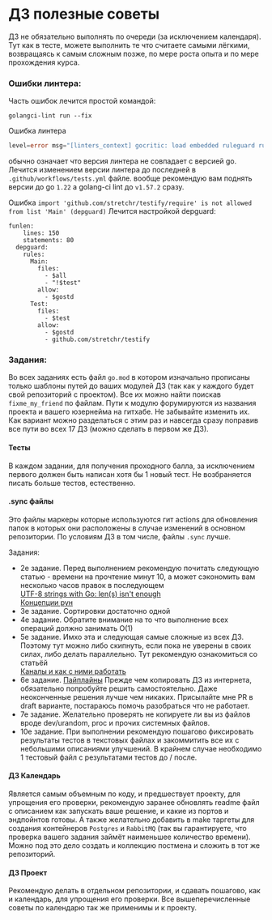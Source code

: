 # ДЗ полезные советы

ДЗ не обязательно выполнять по очереди (за исключением календаря). Тут как в тесте, можете выполнить
те что считаете самыми лёгкими, возвращаясь к самым сложным позже, по 
мере роста опыта и по мере прохождения курса. 

### Ошибки линтера: 

Часть ошибок лечится простой командой: 

```
golangci-lint run --fix
```

Ошибка линтера 
```go
level=error msg="[linters_context] gocritic: load embedded ruleguard rules: rules/rules.go:13: can't load fmt: setting an explicit GOROOT can fix this problem."
```
обычно означает что версия линтера не совпадает с версией go. Лечится изменением версии линтера до последней в `.github/workflows/tests.yml` файле. 
вообще рекомендую вам поднять версии до go `1.22` а golang-ci lint до `v1.57.2` сразу. 

Ошибка 
`import 'github.com/stretchr/testify/require' is not allowed from list 'Main' (depguard)`
Лечится настройкой depguard:
```
funlen:
    lines: 150
    statements: 80
  depguard:
    rules:
      Main:
        files:
          - $all
          - "!$test"
        allow:
          - $gostd
      Test:
        files:
          - $test
        allow:
          - $gostd
          - github.com/stretchr/testify
```

### Задания:

Во всех заданиях есть файл `go.mod` в котором изначально прописаны только шаблоны путей до ваших модулей ДЗ (так как у каждого будет свой репозиторий с проектом). 
Все их можно найти поискав `fixme_my_friend` по файлам. Пути к модулю форумируются из названия проекта и вашего юзернейма на гитхабе. Не
забывайте изменить их. 
Как вариант можно разделаться с этим раз и навсегда сразу поправив все пути во всех 17 ДЗ (можно сделать в первом же ДЗ). 


#### Тесты 
В каждом задании, для получения проходного балла, за исключением первого должен быть написан хотя бы 1 новый тест.
Не возбраняется писать больше тестов, естественно. 


#### .sync файлы
Это файлы маркеры которые используются гит actions для обновления папок в которых они расположены в случае изменений в основном репозитории.
По условиям ДЗ в том числе, файлы `.sync` лучше. 

Задания: 
- 2е задание. Перед выполнением рекомендую почитать следующую статью - времени на прочтение минут 10, а может сэкономить вам несколько часов правок в последующем \
[UTF-8 strings with Go: len(s) isn't enough](https://henvic.dev/posts/go-utf8/) \
[Концепции рун](https://habr.com/ru/companies/piter/articles/767068/)
- 3е задание. Сортировки достаточно одной
- 4е задание. Обратите внимание на то что выполнение всех операций должно занимать O(1)
- 5е задание. Имхо эта и следующая самые сложные из всех ДЗ. Поэтому тут можно либо скипнуть, если пока не уверены
в своих силах, либо делать параллельно. Тут рекомендую ознакомиться со статьёй \
[Каналы и как с ними работать](https://habr.com/ru/articles/490336/)
- 6е задание. [Пайплайны](https://go.dev/blog/pipelines) Прежде чем копировать ДЗ из интернета, обязательно попробуйте
решить самостоятельно. Даже неоконченные решения лучше чем никаких. Присылайте мне 
PR в draft варианте, постараюсь помочь разобраться что не работает. 
- 7е задание. Желательно проверять не копируете ли вы из файлов вроде dev/urandom, proc и прочих системных файлов. 
- 10е задание. При выполнении рекомендую пошагово фиксировать результаты тестов в текстовых файлах и закоммитить все их с небольшими описаниями улучшений. 
В крайнем случае необходимо 1 тестовый файл с результатами тестов до / после. 

#### ДЗ Календарь 
Является самым объемным по коду, и предшествует проекту, 
для упрощения его проверки, рекомендую заранее обновлять readme файл с 
описанием как запускать ваше решение, и какие из портов и эндпойнтов готовы.
А также желательно добавить в make таргеты для создания контейнеров `Postgres` и `RabbitMQ` (так вы гарантируете, что проверка вашего
задания займёт наименьшее количество времени). 
Можно под это дело создать и коллекцию постмена и сложить в тот же репозиторий.

#### ДЗ Проект
Рекомендую делать в отдельном репозитории, и сдавать пошагово, как и календарь, 
для упрощения его проверки. Все вышеперечисленные советы по календарю так же применимы и к проекту.

